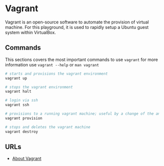 # Vagrant

Vagrant is an open-source software to automate the provision of virtual machine. For this playground, it is used to rapidly setup a Ubuntu guest system within VirtualBox.

## Commands
This sections covers the most important commands to use `vagrant` for more information
use `vagrant --help` or `man vagrant`

``` bash
# starts and provisions the vagrant environment
vagrant up

# stops the vagrant environment
vagrant halt

# login via ssh
vagrant ssh

# provisions to a running vagrant machine; useful by a change of the ansible scripts
vagrant provision

# stops and deletes the vagrant machine
vagrant destroy
```

## URLs

* [About Vagrant](https://en.wikipedia.org/wiki/Vagrant_(software))